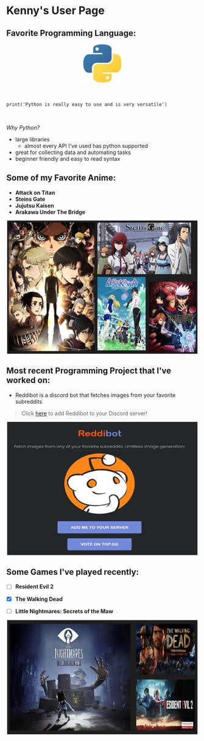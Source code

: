 # Kenny's User Page


## Favorite Programming Language:
<p align="center">
  <img width="100" height="100" src="images/python_logo.png">
</p>
</br>

`print('Python is really easy to use and is very versatile')`

</br>

_Why Python?_
- large libraries
  - almost every API I've used has python supported
- great for collecting data and automating tasks
- beginner friendly and easy to read syntax

## Some of my Favorite Anime:
- **Attack on Titan**
- **Steins Gate**
- **Jujutsu Kaisen**
- **Arakawa Under The Bridge**

<p align="center">
  <img width="500" height="350" src="images/fav_anime.jpg">
</p>


## Most recent Programming Project that I've worked on:

- Reddibot is a discord bot that fetches images from your favorite subreddits

> Click [here](https://www.reddibot.me/) to add Reddibot to your Discord server!
<p align="center">
  <img width="500" height="350" src="images/reddibot.jpg">
</p>


## Some Games I've played recently:

- [ ] **Resident Evil 2**

- [x] **The Walking Dead**

- [ ] **Little Nightmares: Secrets of the Maw**
<p align="center">
  <img width="500" height="300" src="images/fav_games.jpg">
</p>
